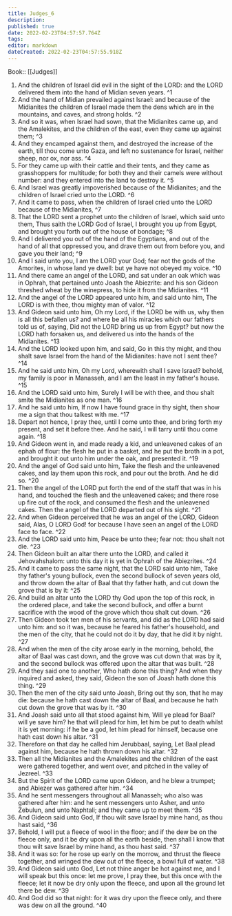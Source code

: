 ```yaml
---
title: Judges_6
description: 
published: true
date: 2022-02-23T04:57:57.764Z
tags: 
editor: markdown
dateCreated: 2022-02-23T04:57:55.918Z
---
```


 Book:: [[Judges]]
 1. And the children of Israel did evil in the sight of the LORD: and the LORD delivered them into the hand of Midian seven years. ^1
 2. And the hand of Midian prevailed against Israel: and because of the Midianites the children of Israel made them the dens which are in the mountains, and caves, and strong holds. ^2
 3. And so it was, when Israel had sown, that the Midianites came up, and the Amalekites, and the children of the east, even they came up against them; ^3
 4. And they encamped against them, and destroyed the increase of the earth, till thou come unto Gaza, and left no sustenance for Israel, neither sheep, nor ox, nor ass. ^4
 5. For they came up with their cattle and their tents, and they came as grasshoppers for multitude; for both they and their camels were without number: and they entered into the land to destroy it. ^5
 6. And Israel was greatly impoverished because of the Midianites; and the children of Israel cried unto the LORD. ^6
 7. And it came to pass, when the children of Israel cried unto the LORD because of the Midianites, ^7
 8. That the LORD sent a prophet unto the children of Israel, which said unto them, Thus saith the LORD God of Israel, I brought you up from Egypt, and brought you forth out of the house of bondage; ^8
 9. And I delivered you out of the hand of the Egyptians, and out of the hand of all that oppressed you, and drave them out from before you, and gave you their land; ^9
 10. And I said unto you, I am the LORD your God; fear not the gods of the Amorites, in whose land ye dwell: but ye have not obeyed my voice. ^10
 11. And there came an angel of the LORD, and sat under an oak which was in Ophrah, that pertained unto Joash the Abiezrite: and his son Gideon threshed wheat by the winepress, to hide it from the Midianites. ^11
 12. And the angel of the LORD appeared unto him, and said unto him, The LORD is with thee, thou mighty man of valor. ^12
 13. And Gideon said unto him, Oh my Lord, if the LORD be with us, why then is all this befallen us? and where be all his miracles which our fathers told us of, saying, Did not the LORD bring us up from Egypt? but now the LORD hath forsaken us, and delivered us into the hands of the Midianites. ^13
 14. And the LORD looked upon him, and said, Go in this thy might, and thou shalt save Israel from the hand of the Midianites: have not I sent thee? ^14
 15. And he said unto him, Oh my Lord, wherewith shall I save Israel? behold, my family is poor in Manasseh, and I am the least in my father's house. ^15
 16. And the LORD said unto him, Surely I will be with thee, and thou shalt smite the Midianites as one man. ^16
 17. And he said unto him, If now I have found grace in thy sight, then show me a sign that thou talkest with me. ^17
 18. Depart not hence, I pray thee, until I come unto thee, and bring forth my present, and set it before thee. And he said, I will tarry until thou come again. ^18
 19. And Gideon went in, and made ready a kid, and unleavened cakes of an ephah of flour: the flesh he put in a basket, and he put the broth in a pot, and brought it out unto him under the oak, and presented it. ^19
 20. And the angel of God said unto him, Take the flesh and the unleavened cakes, and lay them upon this rock, and pour out the broth. And he did so. ^20
 21. Then the angel of the LORD put forth the end of the staff that was in his hand, and touched the flesh and the unleavened cakes; and there rose up fire out of the rock, and consumed the flesh and the unleavened cakes. Then the angel of the LORD departed out of his sight. ^21
 22. And when Gideon perceived that he was an angel of the LORD, Gideon said, Alas, O LORD God! for because I have seen an angel of the LORD face to face. ^22
 23. And the LORD said unto him, Peace be unto thee; fear not: thou shalt not die. ^23
 24. Then Gideon built an altar there unto the LORD, and called it Jehovahshalom: unto this day it is yet in Ophrah of the Abiezrites. ^24
 25. And it came to pass the same night, that the LORD said unto him, Take thy father's young bullock, even the second bullock of seven years old, and throw down the altar of Baal that thy father hath, and cut down the grove that is by it: ^25
 26. And build an altar unto the LORD thy God upon the top of this rock, in the ordered place, and take the second bullock, and offer a burnt sacrifice with the wood of the grove which thou shalt cut down. ^26
 27. Then Gideon took ten men of his servants, and did as the LORD had said unto him: and so it was, because he feared his father's household, and the men of the city, that he could not do it by day, that he did it by night. ^27
 28. And when the men of the city arose early in the morning, behold, the altar of Baal was cast down, and the grove was cut down that was by it, and the second bullock was offered upon the altar that was built. ^28
 29. And they said one to another, Who hath done this thing? And when they inquired and asked, they said, Gideon the son of Joash hath done this thing. ^29
 30. Then the men of the city said unto Joash, Bring out thy son, that he may die: because he hath cast down the altar of Baal, and because he hath cut down the grove that was by it. ^30
 31. And Joash said unto all that stood against him, Will ye plead for Baal? will ye save him? he that will plead for him, let him be put to death whilst it is yet morning: if he be a god, let him plead for himself, because one hath cast down his altar. ^31
 32. Therefore on that day he called him Jerubbaal, saying, Let Baal plead against him, because he hath thrown down his altar. ^32
 33. Then all the Midianites and the Amalekites and the children of the east were gathered together, and went over, and pitched in the valley of Jezreel. ^33
 34. But the Spirit of the LORD came upon Gideon, and he blew a trumpet; and Abiezer was gathered after him. ^34
 35. And he sent messengers throughout all Manasseh; who also was gathered after him: and he sent messengers unto Asher, and unto Zebulun, and unto Naphtali; and they came up to meet them. ^35
 36. And Gideon said unto God, If thou wilt save Israel by mine hand, as thou hast said, ^36
 37. Behold, I will put a fleece of wool in the floor; and if the dew be on the fleece only, and it be dry upon all the earth beside, then shall I know that thou wilt save Israel by mine hand, as thou hast said. ^37
 38. And it was so: for he rose up early on the morrow, and thrust the fleece together, and wringed the dew out of the fleece, a bowl full of water. ^38
 39. And Gideon said unto God, Let not thine anger be hot against me, and I will speak but this once: let me prove, I pray thee, but this once with the fleece; let it now be dry only upon the fleece, and upon all the ground let there be dew. ^39
 40. And God did so that night: for it was dry upon the fleece only, and there was dew on all the ground. ^40
